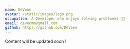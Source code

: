 ```yaml
---
name: DeVeom
avatar: /static/images/logo.png
occupation: A Developer who enjoys solving probloems 🤟🏼
email: deveomm@gmail.com
github: https://github.com/DeVeom
---
```


Content will be updated soon !
